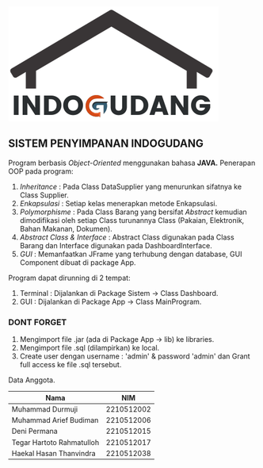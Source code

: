 ![Logo IndoGudang](logo-indogudang.png)
## SISTEM PENYIMPANAN INDOGUDANG 


Program berbasis *Object-Oriented* menggunakan bahasa **JAVA.**
Penerapan OOP pada program:
1. *Inheritance* : Pada Class DataSupplier yang menurunkan sifatnya ke Class Supplier.
2. *Enkapsulasi* : Setiap kelas menerapkan metode Enkapsulasi.
3. *Polymorphisme* : Pada Class Barang yang bersifat *Abstract*
kemudian dimodifikasi oleh setiap Class turunannya
Class (Pakaian, Elektronik, Bahan Makanan, Dokumen).
4. *Abstract Class & Interface* : Abstract Class digunakan pada Class Barang
dan Interface digunakan pada DashboardInterface.
5. *GUI* : Memanfaatkan JFrame yang terhubung dengan database,
GUI Component dibuat di package App.

Program dapat dirunning di 2 tempat:
1. Terminal : Dijalankan di Package Sistem -> Class Dashboard.
2. GUI : Dijalankan di Package App -> Class MainProgram.

### DONT FORGET
1. Mengimport file .jar (ada di Package App -> lib) ke libraries.
2. Mengimport file .sql (dilampirkan) ke local.
3. Create user dengan username : 'admin' & password 'admin' dan 
Grant full access ke file .sql tersebut.

Data Anggota.

| Nama                      | NIM        |
|---------------------------|------------|
| Muhammad Durmuji          | 2210512002 |
| Muhammad Arief Budiman    | 2210512006 |
| Deni Permana              | 2210512015 |
| Tegar Hartoto Rahmatulloh | 2210512017 |
| Haekal Hasan Thanvindra   | 2210512038 |